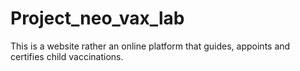 # Project_neo_vax_lab
This is a website rather an online platform that guides, appoints and certifies child vaccinations.
